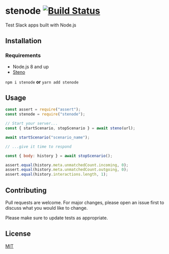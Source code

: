 # stenode [![Build Status](https://travis-ci.org/Jirafe-io/stenode.svg?branch=master)](https://travis-ci.org/Jirafe-io/stenode)

Test Slack apps built with Node.js

## Installation

### Requirements

- Node.js 8 and up
- [Steno](https://slackapi.github.io/steno/)

`npm i stenode` **or** `yarn add stenode`

## Usage

```js
const assert = require("assert");
const stenode = require("stenode");

// Start your server...
const { startScenario, stopScenario } = await steno(url);

await startScenario("scenario_name");

// ...give it time to respond

const { body: history } = await stopScenario();

assert.equal(history.meta.unmatchedCount.incoming, 0);
assert.equal(history.meta.unmatchedCount.outgoing, 0);
assert.equal(history.interactions.length, 1);
```

## Contributing

Pull requests are welcome. For major changes, please open an issue first to discuss what you would like to change.

Please make sure to update tests as appropriate.

## License

[MIT](https://github.com/jirafe/stenode/blob/master/license)
